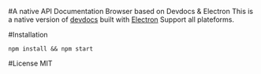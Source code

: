 #A native API Documentation Browser based on Devdocs & Electron
This is a native version of [devdocs](https://github.com/Thibaut/devdocs/) built with [Electron](https://github.com/atom/electron/)
Support all plateforms.

#Installation
```
npm install && npm start
```
#License
MIT